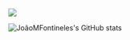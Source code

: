 ### 

<a href="mailto:jmfontineles@gmail.com">
<img src="https://img.shields.io/badge/Gmail-D14836?style=for-the-badge&logo=gmail&logoColor=white"/>
</a>

![JoãoMFontineles's GitHub stats](https://github-readme-stats.vercel.app/api?username=joaomfontineles&show_icons=true&theme=dracula)
